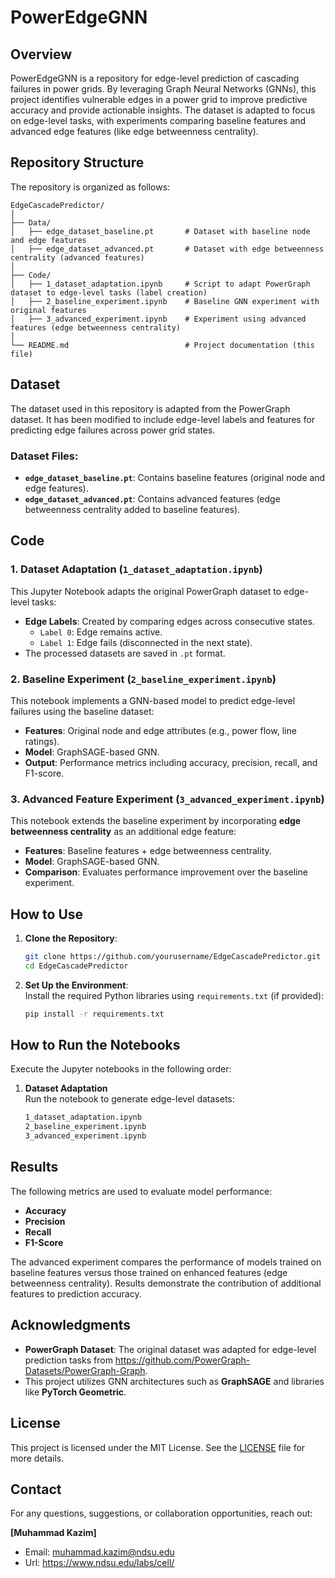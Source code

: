 # PowerEdgeGNN

## Overview

PowerEdgeGNN is a repository for edge-level prediction of cascading failures in power grids. By leveraging Graph Neural Networks (GNNs), this project identifies vulnerable edges in a power grid to improve predictive accuracy and provide actionable insights. The dataset is adapted to focus on edge-level tasks, with experiments comparing baseline features and advanced edge features (like edge betweenness centrality).

## Repository Structure

The repository is organized as follows:
```
EdgeCascadePredictor/
│
├── Data/
│   ├── edge_dataset_baseline.pt       # Dataset with baseline node and edge features
│   ├── edge_dataset_advanced.pt       # Dataset with edge betweenness centrality (advanced features)
│
├── Code/
│   ├── 1_dataset_adaptation.ipynb     # Script to adapt PowerGraph dataset to edge-level tasks (label creation)
│   ├── 2_baseline_experiment.ipynb    # Baseline GNN experiment with original features
│   ├── 3_advanced_experiment.ipynb    # Experiment using advanced features (edge betweenness centrality)
│
└── README.md                          # Project documentation (this file)
```
## Dataset

The dataset used in this repository is adapted from the PowerGraph dataset. It has been modified to include edge-level labels and features for predicting edge failures across power grid states.

### **Dataset Files**:
- **`edge_dataset_baseline.pt`**: Contains baseline features (original node and edge features).
- **`edge_dataset_advanced.pt`**: Contains advanced features (edge betweenness centrality added to baseline features).

## Code

### **1. Dataset Adaptation (`1_dataset_adaptation.ipynb`)**
This Jupyter Notebook adapts the original PowerGraph dataset to edge-level tasks:
- **Edge Labels**: Created by comparing edges across consecutive states.
  - `Label 0`: Edge remains active.
  - `Label 1`: Edge fails (disconnected in the next state).
- The processed datasets are saved in `.pt` format.

### **2. Baseline Experiment (`2_baseline_experiment.ipynb`)**
This notebook implements a GNN-based model to predict edge-level failures using the baseline dataset:
- **Features**: Original node and edge attributes (e.g., power flow, line ratings).
- **Model**: GraphSAGE-based GNN.
- **Output**: Performance metrics including accuracy, precision, recall, and F1-score.

### **3. Advanced Feature Experiment (`3_advanced_experiment.ipynb`)**
This notebook extends the baseline experiment by incorporating **edge betweenness centrality** as an additional edge feature:
- **Features**: Baseline features + edge betweenness centrality.
- **Model**: GraphSAGE-based GNN.
- **Comparison**: Evaluates performance improvement over the baseline experiment.

## How to Use

1. **Clone the Repository**:
   ```bash
   git clone https://github.com/yourusername/EdgeCascadePredictor.git
   cd EdgeCascadePredictor
2. **Set Up the Environment**:  
   Install the required Python libraries using `requirements.txt` (if provided):
   ```bash
   pip install -r requirements.txt
## How to Run the Notebooks

Execute the Jupyter notebooks in the following order:

1. **Dataset Adaptation**  
   Run the notebook to generate edge-level datasets:  
   ```markdown
   1_dataset_adaptation.ipynb
   2_baseline_experiment.ipynb
   3_advanced_experiment.ipynb

## Results

The following metrics are used to evaluate model performance:

- **Accuracy**
- **Precision**
- **Recall**
- **F1-Score**

The advanced experiment compares the performance of models trained on baseline features versus those trained on enhanced features (edge betweenness centrality). Results demonstrate the contribution of additional features to prediction accuracy.

## Acknowledgments

- **PowerGraph Dataset**: The original dataset was adapted for edge-level prediction tasks from https://github.com/PowerGraph-Datasets/PowerGraph-Graph.  
- This project utilizes GNN architectures such as **GraphSAGE** and libraries like **PyTorch Geometric**.

## License

This project is licensed under the MIT License. See the [LICENSE](LICENSE) file for more details.

## Contact

For any questions, suggestions, or collaboration opportunities, reach out:  

**[Muhammad Kazim]**  
- Email: muhammad.kazim@ndsu.edu
- Url: https://www.ndsu.edu/labs/cell/



